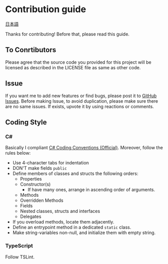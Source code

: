 # Contribution guide

[日本語](CONTRIBUTING-ja.md)

Thanks for contributing! Before that, please read this guide.

## To Conrtibutors

Please agree that the source code you provided for this project will be licensed as described in the LICENSE file as same as other code.

## Issue

If you want me to add new features or find bugs, please post it to [GitHub Issues](https://github.com/Xeltica/ActorsCafe/Issues). Before making Issue, to avoid duplication, please make sure there are no same issues. If exists, upvote it by using reactions or comments.

<!--
## Documentation

- Japanese document: `/docs/ja`
- English document:  `/docs/`

## Continuous Integration

DotFeather uses AppVeyor to automatic deployment. Its configuration is in `/appveyor.yml`.
--->

## Coding Style

### C#

Basically I compliant [C# Coding Conventions (Official)](https://docs.microsoft.com/en-us/dotnet/csharp/programming-guide/inside-a-program/coding-conventions). Moreover, follow the rules below:

+ Use 4-character tabs for indentation
+ DON'T make fields `public`
+ Define members of classes and structs the following orders:
	+ Properties
	+ Constructor(s)
		+ If have many ones, arrange in ascending order of arguments.
	+ Methods
	+ Overridden Methods
	+ Fields
	+ Nested classes, structs and interfaces
	+ Delegates
+ If you overload methods, locate them adjacently.
+ Define an entrypoint method in a dedicated `static` class.
+ Make string-variables non-null, and initialize them with empty string.

### TypeScript

Follow TSLint.

<!-- 
## To deploy

This project is always deployed by @Xeltica, a main developer. So this note is for forked projects' maintainers.

1. Make sure latest changes can be built and there is no wrong behaviors in sample code.
2. Commit latest to master
3. Run `cd ./apidocs && docfx metadata && docfx build`
4. Rewrite version number at DotFeather/DotFeather.nuspec
5. Rewrite version number at appveyor.yml
6. Commit changes of 3. and 4.
7. Add a tag named as version number to the commit.
8. Push it
9. :pray: 
-->
